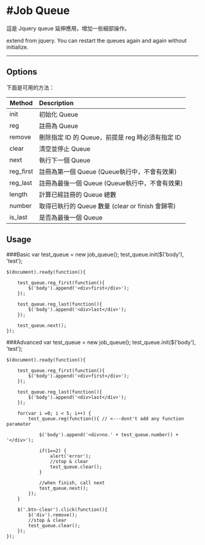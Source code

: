 #Job Queue
====


這是 Jquery queue 延伸應用，增加一些細部操作。

extend from jquery. You can restart the queues again and again without initialize.


***


Options
---

下面是可用的方法：

| Method        | Description   |
| ------------- |:--------------|
| init      | 初始化 Queue |
| reg      | 註冊為 Queue |
| remove | 刪除指定 ID 的 Queue，前提是 reg 時必須有指定 ID |
| clear | 清空並停止 Queue |
| next | 執行下一個 Queue |
| reg_first | 註冊為第一個 Queue (Queue執行中，不會有效果) |
| reg_last | 註冊為最後一個 Queue (Queue執行中，不會有效果) |
| length | 計算已經註冊的 Queue 總數 |
| number | 取得已執行的 Queue 數量 (clear or finish 會歸零) |
| is_last | 是否為最後一個 Queue |


Usage
---

###Basic
	var test_queue = new job_queue();
	test_queue.init($('body'), 'test');
	
	$(document).ready(function(){
			
		test_queue.reg_first(function(){
			$('body').append('<div>first</div>');
		});
				
		test_queue.reg_last(function(){
			$('body').append('<div>last</div>');
		});
				
		test_queue.next();
	});

###Advanced
	var test_queue = new job_queue();
	test_queue.init($('body'), 'test');
			
	$(document).ready(function(){
			
		test_queue.reg_first(function(){
			$('body').append('<div>first</div>');
		});
			
		test_queue.reg_last(function(){
			$('body').append('<div>last</div>');
		});
				
		for(var i =0; i < 5; i++) {
			test_queue.reg(function(){ // <---dont't add any function paramater
			
				$('body').append('<div>no.' + test_queue.number() + '</div>');
				
				if(1==2) {
					alert('error');
					//stop & clear
					test_queue.clear();
				}
						
				//when finish, call next
				test_queue.next();
			});
		}
				
		$('.btn-clear').click(function(){
			$('div').remove();
			//stop & clear
			test_queue.clear();				
		});
	});
